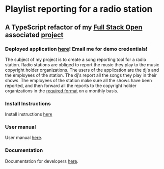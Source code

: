 # Playlist reporting for a radio station

## A TypeScript refactor of my [Full Stack Open](https://fullstackopen.com/en/) associated [project](https://github.com/teemukostamo/fullstack_harjoitustyo)

### Deployed application [here](https://playlist-demo.teemukostamo.com/)! Email me for demo credentials!

The subject of my project is to create a song reporting tool for a radio station. Radio stations are obliged to report the music they play to the music copyright holder organizations. The users of the application are the dj's and the employees of the station. The dj's report all the songs they play in their shows. The employees of the station make sure all the shows have been reported, and then forward all the reports to the copyright holder organizations in the [required format](https://www.gramex.fi//wp-content/uploads/2018/11/raportointiohje_kaupalliset_radiot_1_7_20091.pdf) on a monthly basis.

### Install Instructions

Install instructions [here](documentation/install_instructions.md)

### User manual

User manual [here](documentation/user_manual.md).

### Documentation

Documentation for developers [here](documentation/documentation.md).
